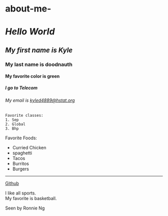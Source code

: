 
# about-me-
# _Hello World_
## _My **first name** is Kyle_
### My last name is doodnauth
#### My favorite color is green
##### I go to Telecom
###### My email is kyled4889@hstat.org
    Favorite classes: 
    1. Sep
    2. Global
    3. Bhp
 Favorite Foods:
 * Curried Chicken 
 * spaghetti
 * Tacos
 * Burritos
 * Burgers
 ---                             
 [Github](https://github.com/)

  I like all sports.  
  My favorite is basketball.
  
  Seen by Ronnie Ng